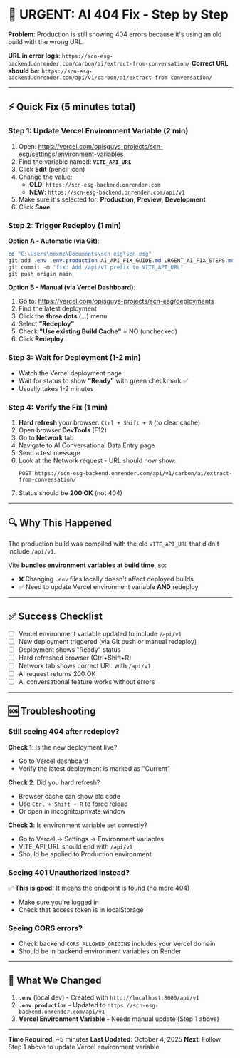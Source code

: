 # 🚨 URGENT: AI 404 Fix - Step by Step

**Problem**: Production is still showing 404 errors because it's using an old build with the wrong URL.

**URL in error logs**: `https://scn-esg-backend.onrender.com/carbon/ai/extract-from-conversation/`
**Correct URL should be**: `https://scn-esg-backend.onrender.com/api/v1/carbon/ai/extract-from-conversation/`

---

## ⚡ Quick Fix (5 minutes total)

### Step 1: Update Vercel Environment Variable (2 min)

1. Open: https://vercel.com/opisguys-projects/scn-esg/settings/environment-variables
2. Find the variable named: **`VITE_API_URL`**
3. Click **Edit** (pencil icon)
4. Change the value:
   - **OLD**: `https://scn-esg-backend.onrender.com`
   - **NEW**: `https://scn-esg-backend.onrender.com/api/v1`
5. Make sure it's selected for: **Production**, **Preview**, **Development**
6. Click **Save**

### Step 2: Trigger Redeploy (1 min)

**Option A - Automatic (via Git)**:
```powershell
cd "C:\Users\mexmc\Documents\scn esg\scn-esg"
git add .env .env.production AI_API_FIX_GUIDE.md URGENT_AI_FIX_STEPS.md
git commit -m "fix: Add /api/v1 prefix to VITE_API_URL"
git push origin main
```

**Option B - Manual (via Vercel Dashboard)**:
1. Go to: https://vercel.com/opisguys-projects/scn-esg/deployments
2. Find the latest deployment
3. Click the **three dots** (...) menu
4. Select **"Redeploy"**
5. Check **"Use existing Build Cache"** = NO (unchecked)
6. Click **Redeploy**

### Step 3: Wait for Deployment (1-2 min)

- Watch the Vercel deployment page
- Wait for status to show **"Ready"** with green checkmark ✅
- Usually takes 1-2 minutes

### Step 4: Verify the Fix (1 min)

1. **Hard refresh** your browser: `Ctrl + Shift + R` (to clear cache)
2. Open browser **DevTools** (F12)
3. Go to **Network** tab
4. Navigate to AI Conversational Data Entry page
5. Send a test message
6. Look at the Network request - URL should now show:
   ```
   POST https://scn-esg-backend.onrender.com/api/v1/carbon/ai/extract-from-conversation/
   ```
7. Status should be **200 OK** (not 404)

---

## 🔍 Why This Happened

The production build was compiled with the old `VITE_API_URL` that didn't include `/api/v1`. 

Vite **bundles environment variables at build time**, so:
- ❌ Changing `.env` files locally doesn't affect deployed builds
- ✅ Need to update Vercel environment variable **AND** redeploy

---

## ✅ Success Checklist

- [ ] Vercel environment variable updated to include `/api/v1`
- [ ] New deployment triggered (via Git push or manual redeploy)
- [ ] Deployment shows "Ready" status
- [ ] Hard refreshed browser (Ctrl+Shift+R)
- [ ] Network tab shows correct URL with `/api/v1`
- [ ] AI request returns 200 OK
- [ ] AI conversational feature works without errors

---

## 🆘 Troubleshooting

### Still seeing 404 after redeploy?

**Check 1**: Is the new deployment live?
- Go to Vercel dashboard
- Verify the latest deployment is marked as "Current"

**Check 2**: Did you hard refresh?
- Browser cache can show old code
- Use `Ctrl + Shift + R` to force reload
- Or open in incognito/private window

**Check 3**: Is environment variable set correctly?
- Go to Vercel → Settings → Environment Variables
- VITE_API_URL should end with `/api/v1`
- Should be applied to Production environment

### Seeing 401 Unauthorized instead?

✅ **This is good!** It means the endpoint is found (no more 404)
- Make sure you're logged in
- Check that access token is in localStorage

### Seeing CORS errors?

- Check backend `CORS_ALLOWED_ORIGINS` includes your Vercel domain
- Should be in backend environment variables on Render

---

## 📝 What We Changed

1. **`.env`** (local dev) - Created with `http://localhost:8000/api/v1`
2. **`.env.production`** - Updated to `https://scn-esg-backend.onrender.com/api/v1`
3. **Vercel Environment Variable** - Needs manual update (Step 1 above)

---

**Time Required**: ~5 minutes
**Last Updated**: October 4, 2025
**Next**: Follow Step 1 above to update Vercel environment variable
